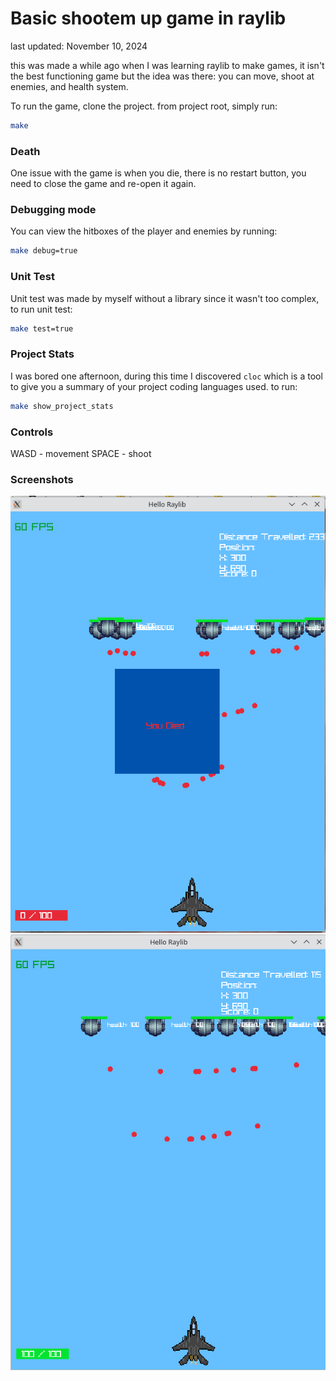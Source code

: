 # Basic shootem up game in raylib

last updated: November 10, 2024

this was made a while ago when I was learning raylib to make games, it isn't the best functioning game but the idea was there: you can move, shoot at enemies, and health system.

To run the game, clone the project. from project root, simply run:

```bash
make
```

### Death

One issue with the game is when you die, there is no restart button, you need to close the game and re-open it again.

### Debugging mode

You can view the hitboxes of the player and enemies by running:

```bash
make debug=true
```

### Unit Test

Unit test was made by myself without a library since it wasn't too complex, to run unit test:

```bash
make test=true
```

### Project Stats

I was bored one afternoon, during this time I discovered `cloc` which is a tool to give you a summary of your project coding languages used. to run:

```bash
make show_project_stats
```

### Controls

WASD - movement
SPACE - shoot

### Screenshots

![image_1](./screenshots/screenshot_1.png)
![image_2](./screenshots/screenshot_2.png)
